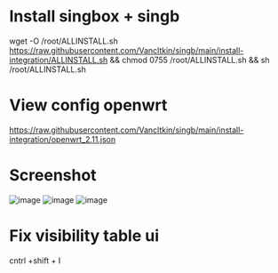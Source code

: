 
# Install singbox + singb
wget -O /root/ALLINSTALL.sh https://raw.githubusercontent.com/Vancltkin/singb/main/install-integration/ALLINSTALL.sh && chmod 0755 /root/ALLINSTALL.sh && sh /root/ALLINSTALL.sh

# View config openwrt
https://raw.githubusercontent.com/Vancltkin/singb/main/install-integration/openwrt_2.11.json

# Screenshot
![image](https://github.com/user-attachments/assets/01cbdc62-1652-4cbd-85d8-38fbaaf36e4b)
![image](https://github.com/user-attachments/assets/7a7984fb-226d-4846-935c-727caad06112)
![image](https://github.com/user-attachments/assets/f70907ed-19cc-4ea4-b978-76468de75954)

# Fix visibility table ui
cntrl +shift + I
